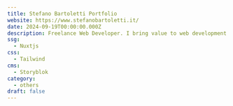 ```yaml
---
title: Stefano Bartoletti Portfolio
website: https://www.stefanobartoletti.it/
date: 2024-09-19T00:00:00.000Z
description: Freelance Web Developer. I bring value to web development projects by merging technical expertise with creativity and aesthetics.
ssg:
  - Nuxtjs
css:
  - Tailwind
cms:
  - Storyblok
category:
  - others
draft: false
---
```

